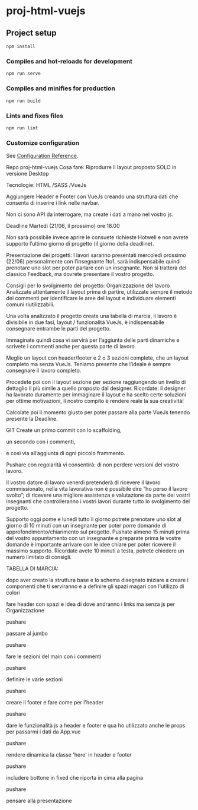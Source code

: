 # proj-html-vuejs

## Project setup
```
npm install
```

### Compiles and hot-reloads for development
```
npm run serve
```

### Compiles and minifies for production
```
npm run build
```

### Lints and fixes files
```
npm run lint
```

### Customize configuration
See [Configuration Reference](https://cli.vuejs.org/config/).

Repo proj-html-vuejs
Cosa fare:
Riprodurre il layout proposto SOLO in versione Desktop

Tecnologie:
HTML
/SASS
/VueJs 

Aggiungere Header e Footer con VueJs creando una struttura dati che consenta di inserire i link nelle navbar.

Non ci sono API da interrogare, ma create i dati a mano nel vostro js.

Deadline
Martedi (21/06, il prossimo) ore 18.00

Non sarà possibile invece aprire le consuete richieste Hotwell e non avrete supporto l’ultimo giorno di progetto (il giorno della deadline).

Presentazione dei progetti:
I lavori saranno presentati mercoledi prossimo (22/06) personalmente con l’insegnante 1to1,
sarà indispensabile quindi prenotare uno slot per poter parlare con un insegnante.
Non si tratterà del classico Feedback, ma dovrete presentare il vostro progetto.

Consigli per lo svolgimento del progetto:
Organizzazione del lavoro
Analizzate attentamente il layout prima di partire, utilizzate sempre il metodo dei commenti per identificare le aree del layout e individuare elementi comuni riutilizzabili.

Una volta analizzato il progetto create una tabella di marcia, il lavoro è divisibile in due fasi, layout / funzionalità VueJs, è indispensabile consegnare entrambe le parti del progetto.

Immaginate quindi cosa vi servirà per l’aggiunta delle parti dinamiche e scrivete i commenti anche per questa parte di lavoro.

Meglio un layout con header/footer e 2 o 3 sezioni complete, che un layout completo ma senza VueJs.
Teniamo presente che l’ideale è sempre consegnare il lavoro completo.

Procedete poi con il layout sezione per sezione raggiungendo un livello di dettaglio il più simile a quello proposto dal designer.
Ricordate: il designer ha lavorato duramente per immaginare il layout e ha scelto certe soluzioni per ottime motivazioni, il nostro compito è rendere reale la sua creatività!

Calcolate poi il momento giusto per poter passare alla parte VueJs tenendo presente la Deadline.

GIT
Create un primo commit con lo scaffolding,

un secondo con i commenti, 

e così via all’aggiunta di ogni piccolo frammento.

Pushare con regolarità vi consentirà:
di non perdere versioni del vostro lavoro.

Il vostro datore di lavoro venerdì pretenderà di ricevere il lavoro commissionato, nella vita lavorativa non è possibile dire “ho perso il lavoro svolto”;
di ricevere una migliore assistenza e valutazione da parte dei vostri insegnanti che controlleranno i vostri lavori durante tutto lo svolgimento del progetto.

Supporto
oggi pome e lunedi tutto il giorno
potrete prenotare uno slot al giorno di 10 minuti con un insegnante per poter porre domande di approfondimento/chiarimento sul progetto.
Pushate almeno 15 minuti prima del vostro appuntamento con un insegnante e preparate prima le vostre domande è importante arrivare con le idee chiare per poter ricevere il massimo supporto.
Ricordate avete 10 minuti a testa, potrete chiedere un numero limitato di consigli.


TABELLA DI MARCIA:

dopo aver creato la struttura base e lo schema disegnato iniziare a creare i componenti che ti serviranno e a definire gli spazi magari con l'utilizzo di colori

fare header con spazi e idea di dove andranno i links ma senza js per Organizzazione

pushare

passare al jumbo 

pushare

fare le sezioni del main con i commenti

pushare
 
definire le varie sezioni

pushare

creare il footer e fare come per l'header

pushare

dare le funzionalità js a header e footer
e qua ho utilizzato anche le props per passarmi 
i dati da App.vue

pushare

rendere dinamica la classe 'here' in header e footer

pushare

includere bottone in fixed che riporta in cima alla pagina

pushare

pensare alla presentazione